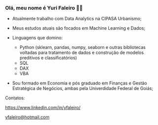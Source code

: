 ### Olá, meu nome é Yuri Faleiro 🙋‍♂️

- Atualmente trabalho com Data Analytics na CIPASA Urbanismo;
  
- Meus estudos atuais são focados em Machine Learning e Dados;
  
- Linguagens que domino:
  - Python (sklearn, pandas, numpy, seaborn e outras bibliotecas voltadas para tratamento de dados e construção de modelos preditivos e classificatórios)
  - SQL
  - DAX
  - VBA
  
- Sou formado em Economia e pós graduado em Finanças e Gestão Estratégica de Negócios, ambas pela Univerdidade Federal de Goiás;

Contatos:

https://www.linkedin.com/in/yfaleiro/

yfaleiro@hotmail.com
